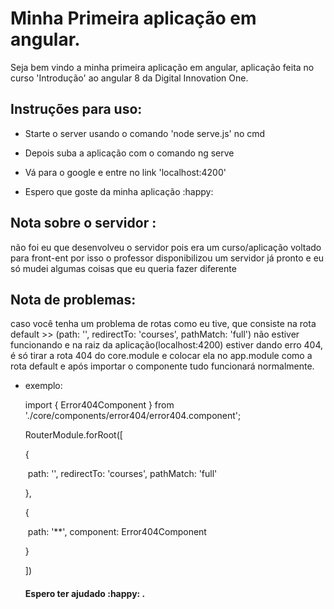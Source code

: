 # Minha Primeira aplicação em angular.

Seja bem vindo a minha primeira aplicação em angular, aplicação feita no curso 'Introdução' ao angular 8 da Digital Innovation One.



## Instruções para uso:

- Starte o server  usando o comando 'node serve.js' no cmd

- Depois suba a aplicação com o comando ng serve

- Vá para o google e entre no link 'localhost:4200'

- Espero que goste da minha aplicação :happy:

  

## Nota sobre o servidor :

não foi eu que desenvolveu o servidor pois era um curso/aplicação voltado para front-ent por isso o professor disponibilizou um servidor já pronto e eu só mudei algumas coisas que eu queria fazer diferente



## Nota de problemas:

caso você tenha  um problema de rotas como eu tive, que consiste  na rota default  >> (path: '', redirectTo: 'courses', pathMatch: 'full') não estiver funcionando e na raiz da aplicação(localhost:4200) estiver dando erro 404, é só tirar a rota 404 do core.module e colocar ela no app.module como a rota default e após importar o componente tudo funcionará normalmente. 

- exemplo:

  import { Error404Component } from './core/components/error404/error404.component';

  RouterModule.forRoot([

     {

  ​    path: '', redirectTo: 'courses', pathMatch: 'full'

     },

     {

  ​    path: '**',  component: Error404Component

     }

    ])

  #### Espero ter ajudado :happy: .
